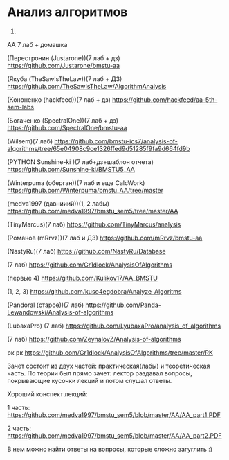 # Анализ алгоритмов

1. 


АА 7 лаб + домашка

(Перестронин (Justarone))(7 лаб + дз) https://github.com/Justarone/bmstu-aa

(Якуба (TheSawIsTheLaw))(7 лаб + ДЗ) https://github.com/TheSawIsTheLaw/AlgorithmAnalysis

(Кононенко (hackfeed))(7 лаб + дз) https://github.com/hackfeed/aa-5th-sem-labs

(Богаченко (SpectralOne))(7 лаб + дз) https://github.com/SpectralOne/bmstu-aa

(Wilsem)(7 лаб) https://github.com/bmstu-ics7/analysis-of-algorithms/tree/65e04908c9ce1326ffed9d51285f9fa9d664fd9b

(PYTHON Sunshine-ki )(7 лаб+дз+шаблон отчета) https://github.com/Sunshine-ki/BMSTU5_AA

(Winterpuma (оберган))(7 лаб и еще CalcWork) https://github.com/Winterpuma/bmstu_AA/tree/master

(medva1997 (давнииий))(1, 2 лабы) https://github.com/medva1997/bmstu_sem5/tree/master/AA

(TinyMarcus)(7 лаб) https://github.com/TinyMarcus/analysis

(Романов (mRrvz))(7 лаб и ДЗ) https://github.com/mRrvz/bmstu-aa

(NastyRu)(7 лаб) https://github.com/NastyRu/Database

(7 лаб) https://github.com/Gr1dlock/AnalysisOfAlgorithms

(первые 4) https://github.com/Kulikov17/AA_BMSTU

(1, 2, 3) https://github.com/kuso4egdobra/Analyze_Algoritms

(Pandoral (старое))(7 лаб) https://github.com/Panda-Lewandowski/Analysis-of-algorithms

(LubaxaPro) (7 лаб) https://github.com/LyubaxaPro/analysis_of_algorithms

(7 лаб) https://github.com/ZeynalovZ/Analysis-of-algorithms



рк
рк https://github.com/Gr1dlock/AnalysisOfAlgorithms/tree/master/RK

Зачет состоит из двух частей: практическая(лабы) и теоретическая часть.
По теории был прямо зачет: лектор раздавал вопросы, покрывающие кусочки лекций и потом слушал ответы.

Хороший конспект лекций:

1 часть: https://github.com/medva1997/bmstu_sem5/blob/master/AA/AA_part1.PDF

2 часть: https://github.com/medva1997/bmstu_sem5/blob/master/AA/AA_part2.PDF

В нем можно найти ответы на вопросы, которые сложно загуглить :)

